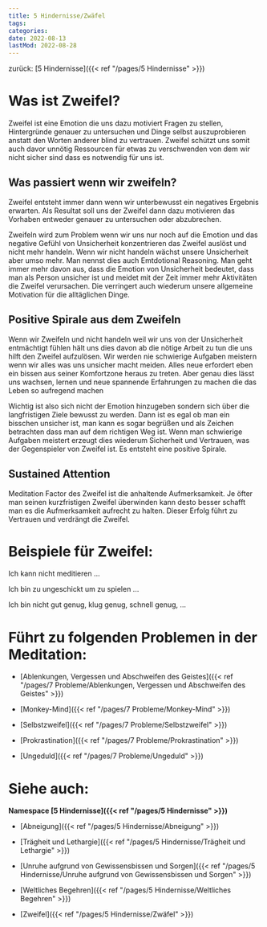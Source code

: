 ```yaml
---
title: 5 Hindernisse/Zwäfel
tags:
categories:
date: 2022-08-13
lastMod: 2022-08-28
---
```

zurück: [5 Hindernisse]({{< ref "/pages/5 Hindernisse" >}})



# Was ist Zweifel?

Zweifel ist eine Emotion die uns dazu motiviert Fragen zu stellen, Hintergründe genauer zu untersuchen und Dinge selbst auszuprobieren anstatt den Worten anderer blind zu vertrauen. Zweifel schützt uns somit auch davor unnötig Ressourcen für etwas zu verschwenden von dem wir nicht sicher sind dass es notwendig für uns ist.

## Was passiert wenn wir zweifeln?

Zweifel entsteht immer dann wenn wir unterbewusst ein negatives Ergebnis erwarten. Als Resultat soll uns der Zweifel dann dazu motivieren das Vorhaben entweder genauer zu untersuchen oder abzubrechen.

Zweifeln wird zum Problem wenn wir uns nur noch auf die Emotion und das negative Gefühl von Unsicherheit konzentrieren das Zweifel auslöst und nicht mehr handeln. Wenn wir nicht handeln wächst unsere Unsicherheit aber umso mehr. Man nennst dies auch Emtdotional Reasoning. Man geht immer mehr davon aus, dass die Emotion von Unsicherheit bedeutet, dass man als Person unsicher ist und meidet mit der Zeit immer mehr Aktivitäten die Zweifel verursachen. Die verringert auch wiederum unsere allgemeine Motivation für die alltäglichen Dinge.



## Positive Spirale aus dem Zweifeln

Wenn wir Zweifeln und nicht handeln weil wir uns von der Unsicherheit entmächtigt fühlen hält uns dies davon ab die nötige Arbeit zu tun die uns hilft den Zweifel aufzulösen. Wir werden nie schwierige Aufgaben meistern wenn wir alles was uns unsicher macht meiden. Alles neue erfordert eben ein bissen aus seiner Komfortzone heraus zu treten. Aber genau dies lässt uns wachsen, lernen und neue spannende Erfahrungen zu machen die das Leben so aufregend machen

Wichtig ist also sich nicht der Emotion hinzugeben sondern sich über die langfristigen Ziele bewusst zu werden. Dann ist es egal ob man ein bisschen unsicher ist, man kann es sogar begrüßen und als Zeichen betrachten dass man auf dem richtigen Weg ist. Wenn man schwierige Aufgaben meistert erzeugt dies wiederum Sicherheit und Vertrauen, was der Gegenspieler von Zweifel ist. Es entsteht eine positive Spirale.



## Sustained Attention

Meditation Factor des Zweifel ist die anhaltende Aufmerksamkeit. Je öfter man seinen kurzfristigen Zweifel überwinden kann desto besser schafft man es die Aufmerksamkeit aufrecht zu halten. Dieser Erfolg führt zu Vertrauen und verdrängt die Zweifel.



# Beispiele für Zweifel:

Ich kann nicht meditieren ...

Ich bin zu ungeschickt um zu spielen ...

Ich bin nicht gut genug, klug genug, schnell genug, ...



# Führt zu folgenden Problemen in der Meditation:

  + [Ablenkungen, Vergessen und Abschweifen des Geistes]({{< ref "/pages/7 Probleme/Ablenkungen, Vergessen und Abschweifen des Geistes" >}})

  + [Monkey-Mind]({{< ref "/pages/7 Probleme/Monkey-Mind" >}})

  + [Selbstzweifel]({{< ref "/pages/7 Probleme/Selbstzweifel" >}})

  + [Prokrastination]({{< ref "/pages/7 Probleme/Prokrastination" >}})

  + [Ungeduld]({{< ref "/pages/7 Probleme/Ungeduld" >}})



# Siehe auch:

**Namespace [5 Hindernisse]({{< ref "/pages/5 Hindernisse" >}})**

  + [Abneigung]({{< ref "/pages/5 Hindernisse/Abneigung" >}})

  + [Trägheit und Lethargie]({{< ref "/pages/5 Hindernisse/Trägheit und Lethargie" >}})

  + [Unruhe aufgrund von Gewissensbissen und Sorgen]({{< ref "/pages/5 Hindernisse/Unruhe aufgrund von Gewissensbissen und Sorgen" >}})

  + [Weltliches Begehren]({{< ref "/pages/5 Hindernisse/Weltliches Begehren" >}})

  + [Zweifel]({{< ref "/pages/5 Hindernisse/Zwäfel" >}})


